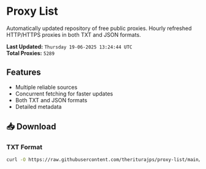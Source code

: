 # Proxy List

Automatically updated repository of free public proxies. Hourly refreshed HTTP/HTTPS proxies in both TXT and JSON formats.

**Last Updated:** `Thursday 19-06-2025 13:24:44 UTC`  
**Total Proxies:** `5289`

## Features
- Multiple reliable sources
- Concurrent fetching for faster updates
- Both TXT and JSON formats
- Detailed metadata

## 📥 Download

### TXT Format
```bash
curl -O https://raw.githubusercontent.com/theriturajps/proxy-list/main/proxies.txt